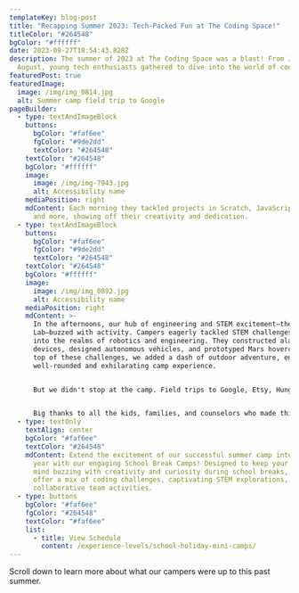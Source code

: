 ```yaml
---
templateKey: blog-post
title: "Recapping Summer 2023: Tech-Packed Fun at The Coding Space!"
titleColor: "#264548"
bgColor: "#ffffff"
date: 2023-09-27T18:54:43.828Z
description: The summer of 2023 at The Coding Space was a blast! From June to
  August, young tech enthusiasts gathered to dive into the world of coding.
featuredPost: true
featuredImage:
  image: /img/img_0814.jpg
  alt: Summer camp field trip to Google
pageBuilder:
  - type: textAndImageBlock
    buttons:
      bgColor: "#faf6ee"
      fgColor: "#9de2dd"
      textColor: "#264548"
    textColor: "#264548"
    bgColor: "#ffffff"
    image:
      image: /img/img-7943.jpg
      alt: Accessibility name
    mediaPosition: right
    mdContent: E﻿ach morning they tackled projects in Scratch, JavaScript, Python,
      and more, showing off their creativity and dedication.
  - type: textAndImageBlock
    buttons:
      bgColor: "#faf6ee"
      fgColor: "#9de2dd"
      textColor: "#264548"
    textColor: "#264548"
    bgColor: "#ffffff"
    image:
      image: /img/img_0892.jpg
      alt: Accessibility name
    mediaPosition: right
    mdContent: >-
      In the afternoons, our hub of engineering and STEM excitement—the Lift Off
      Lab—buzzed with activity. Campers eagerly tackled STEM challenges, delving
      into the realms of robotics and engineering. They constructed alarm
      devices, designed autonomous vehicles, and prototyped Mars hovercrafts. On
      top of these challenges, we added a dash of outdoor adventure, ensuring a
      well-rounded and exhilarating camp experience. 


      But we didn't stop at the camp. Field trips to Google, Etsy, Hungryroot, and Samsung gave campers a taste of the real tech world. And for the high schoolers, we introduced The Coding Space Academy, a thrilling two-week program that concluded with a spectacular capstone project showcase.


      Big thanks to all the kids, families, and counselors who made this summer memorable. We're already looking forward to next year for more coding fun!
  - type: textOnly
    textAlign: center
    bgColor: "#faf6ee"
    textColor: "#264548"
    mdContent: Extend the excitement of our successful summer camp into the school
      year with our engaging School Break Camps! Designed to keep your child's
      mind buzzing with creativity and curiosity during school breaks, our camps
      offer a mix of coding challenges, captivating STEM explorations, and
      collaborative team activities.
  - type: buttons
    bgColor: "#faf6ee"
    fgColor: "#264548"
    textColor: "#faf6ee"
    list:
      - title: View Schedule
        content: /experience-levels/school-holiday-mini-camps/
---
```

Scroll down to learn more about what our campers were up to this past summer.